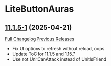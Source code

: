 # LiteButtonAuras

## [11.1.5-1](https://github.com/xod-wow/LiteButtonAuras/tree/11.1.5-1) (2025-04-21)
[Full Changelog](https://github.com/xod-wow/LiteButtonAuras/compare/11.1.0-3...11.1.5-1) [Previous Releases](https://github.com/xod-wow/LiteButtonAuras/releases)

- Fix UI options to refresh without reload, oops  
- Update ToC for 11.1.5 and 1.15.7  
- Use not UnitCanAttack instead of UnitIsFriend  
